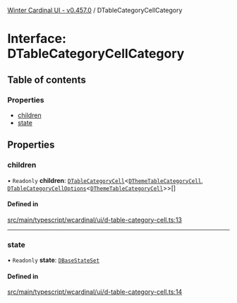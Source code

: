 [Winter Cardinal UI - v0.457.0](../index.md) / DTableCategoryCellCategory

# Interface: DTableCategoryCellCategory

## Table of contents

### Properties

- [children](DTableCategoryCellCategory.md#children)
- [state](DTableCategoryCellCategory.md#state)

## Properties

### children

• `Readonly` **children**: [`DTableCategoryCell`](../classes/DTableCategoryCell.md)\<[`DThemeTableCategoryCell`](DThemeTableCategoryCell.md), [`DTableCategoryCellOptions`](DTableCategoryCellOptions.md)\<[`DThemeTableCategoryCell`](DThemeTableCategoryCell.md)\>\>[]

#### Defined in

[src/main/typescript/wcardinal/ui/d-table-category-cell.ts:13](https://github.com/winter-cardinal/winter-cardinal-ui/blob/v0.457.0/src/main/typescript/wcardinal/ui/d-table-category-cell.ts#L13)

___

### state

• `Readonly` **state**: [`DBaseStateSet`](DBaseStateSet.md)

#### Defined in

[src/main/typescript/wcardinal/ui/d-table-category-cell.ts:14](https://github.com/winter-cardinal/winter-cardinal-ui/blob/v0.457.0/src/main/typescript/wcardinal/ui/d-table-category-cell.ts#L14)
